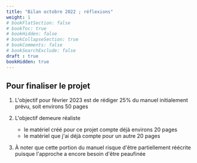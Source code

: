 ```yaml
---
title: "Bilan octobre 2022 ; réflexions"
weight: 1
# bookFlatSection: false
# bookToc: true
# bookHidden: false
# bookCollapseSection: true
# bookComments: false
# bookSearchExclude: false
draft : true
bookHidden: true
---
```



## Pour finaliser le projet

1. L'objectif pour février 2023 est de rédiger 25% du manuel initialement prévu, soit environs 50 pages

1. L'objectif demeure réaliste
    * le matériel créé pour ce projet compte déjà environs 20 pages
    * le matériel que j'ai déjà compte pour un autre 20 pages

1. À noter que cette portion du manuel risque d'être partiellement réécrite puisque l'approche a encore besoin d'être peaufinée
